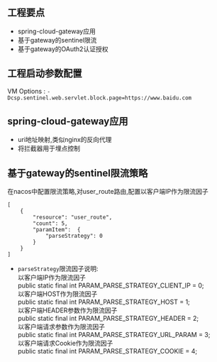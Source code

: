 ## 工程要点
* spring-cloud-gateway应用
* 基于gateway的sentinel限流
* 基于gateway的OAuth2认证授权

## 工程启动参数配置
VM Options : `-Dcsp.sentinel.web.servlet.block.page=https://www.baidu.com`

## spring-cloud-gateway应用
* uri地址映射,类似nginx的反向代理
* 将拦截器用于埋点控制

## 基于gateway的sentinel限流策略
在nacos中配置限流策略,对user_route路由,配置以客户端IP作为限流因子
````
[
    {
        "resource": "user_route",
        "count": 5,
        "paramItem":  {
		    "parseStrategy": 0
	    }
    }
]
````
* `parseStrategy`限流因子说明:  
以客户端IP作为限流因子  
public static final int PARAM_PARSE_STRATEGY_CLIENT_IP = 0;  
以客户端HOST作为限流因子  
public static final int PARAM_PARSE_STRATEGY_HOST = 1;  
以客户端HEADER参数作为限流因子  
public static final int PARAM_PARSE_STRATEGY_HEADER = 2;  
以客户端请求参数作为限流因子  
public static final int PARAM_PARSE_STRATEGY_URL_PARAM = 3;  
以客户端请求Cookie作为限流因子  
public static final int PARAM_PARSE_STRATEGY_COOKIE = 4;  
